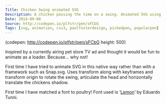 ```yaml
---
Title: Chicken Swing animated SVG
Description: A chicken passing the time on a swing. Animated SVG using keyframes and transforms to create a fun loading screen.
Date: 2014-09-08
Source: http://codepen.io/plfstr/pen/sFCbG
Tags: [svg, animation, css3, paulfosterdesign, pickedpen, popularpen]
---
```

(codepen: http://codepen.io/plfstr/pen/sFCbG height: 500)

Inspired by a currently airing pet store TV ad and thought it would be fun to animate as a loader. Because… why not!

First time I have tried to animate SVG in this native way rather than with a framework such as Snap.svg. Uses transform along with keyframes and transform origin to rotate the swing, articulate the head and horizontally translate the chickens shadow.

First time I have matched a font to poultry! Font used is ‘[Lemon](https://www.google.com/fonts/specimen/Lemon)’ by Eduardo Tunni.